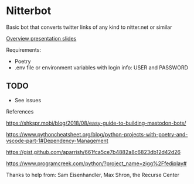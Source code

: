 # Nitterbot
Basic bot that converts twitter links of any kind to nitter.net or similar

[Overview presentation slides](https://docs.google.com/presentation/d/1b5gYNqYB4_pFoTiX5R4xiRz4ki5_j-CjnY9ob9QARJM/edit#slide=id.p)

Requirements:
* Poetry
* .env file or environment variables with login info: USER and PASSWORD


## TODO
 * See issues

References

https://shkspr.mobi/blog/2018/08/easy-guide-to-building-mastodon-bots/

https://www.pythoncheatsheet.org/blog/python-projects-with-poetry-and-vscode-part-1#Dependency-Management

https://gist.github.com/aparrish/661fca5ce7b4882a8c6823db12d42d26

https://www.programcreek.com/python/?project_name=zigg%2Ffediplay# 

Thanks to help from:
Sam Eisenhandler, Max Shron, the Recurse Center